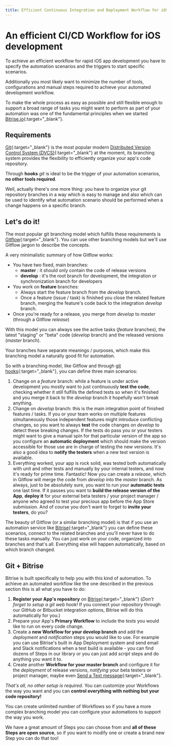 ```yaml
---
title: Efficient Continuous Integration and Deployment Workflow for iOS development
---
```


# An efficient CI/CD Workflow for iOS development

To achieve an efficient workflow for rapid iOS app development
you have to specify the automation scenarios and the triggers
to start specific scenarios.

Additionally you most likely want to minimize the number of tools,
configurations and manual steps required to achieve your automated
development workflow.

To make the whole process as easy as possible and still flexible
enough to support a broad range of tasks you might
want to perform as part of your automation
was one of the fundamental principles when we
started [Bitrise.io](https://www.bitrise.io/){:target="_blank"}.


## Requirements

[Git](http://git-scm.com/){:target="_blank"} is the most popular
modern [Distributed Version Control System (DVCS)](http://en.wikipedia.org/wiki/Distributed_revision_control){:target="_blank"} at the moment,
its branching system provides the flexibility to efficiently
organize your app's code repository.

Through **hooks** *git* is ideal to be the trigger of your
automation scenarios, **no other tools required**.

Well, actually there's one more thing: you have to organize
your git repository branches in a way which is easy to manage
and also which can be used to identify what automation
scenario should be performed when a change happens on a specific branch.


## Let's do it!

The most popular git branching model which fulfills these
requirements is [Gitflow](http://nvie.com/posts/a-successful-git-branching-model/){:target="_blank"}. You can use other branching models
but we'll use Gitflow jargon to describe the concepts.

A very minimalistic summary of how Gitflow works:

* You have two fixed, main branches:
  * **master** : it should only contain the code of release versions
  * **develop** : it's the root branch for development, the integration or synchronization branch for developers
* You work on **feature** branches:
  * Always start the feature branch from the *develop* branch.
  * Once a feature (issue / task) is finished you close the related feature branch, merging the feature's code back to the integration *develop* branch.
* Once you're ready for a release, you merge from *develop* to *master* (through a Gitflow *release*)

With this model you can always see the active tasks (*feature* branches),
the latest "staging" or "beta" code (*develop* branch)
and the released versions (*master* branch).

Your branches have separate meanings / purposes, which
make this branching model a naturally good fit for automation.

So with a branching model, like Gitflow and through [git hooks](http://git-scm.com/book/be/v2/Customizing-Git-Git-Hooks){:target="_blank"}, you can
define three main scenarios:

1. Change on a *feature* branch: while a feature is under active development you mostly want to just continuously **test the code**, checking whether it still fulfills the defined tests so when it's finished and you merge it back to the *develop* branch it hopefully won't break anything.
2. Change on *develop* branch: this is the main integration point of finished features / tasks. If you or your team works on multiple features simultaneously those independent features might introduce conflicting changes, so you want to always **test** the code changes on *develop* to detect these breaking changes. If the tests do pass you or your testers might want to give a manual spin for that particular version of the app so you configure an **automatic deployment** which should make the version accessible for those use are in charge of testing the new versions. It's also a good idea to **notify the testers** when a new test version is available.
3. Everything worked, your app is rock solid, was tested both automatically with unit and other tests and manually by your internal testers, and now it's ready for prime time. Fantastic! Now you can create a *release*, which in Gitflow will merge the code from *develop* into the *master* branch. As always, just to be absolutely sure, you want to run your **automatic tests** one last time. If it passes you want to **build the release version of the App**, **deploy it** for your external beta testers / your project manager / anyone who agreed to test your precious app before the App Store submission. And of course you don't want to forget to **invite your testers**, do you?

The beauty of Gitflow (or a similar branching model) is that if you
use an automation service like [Bitrise](https://www.bitrise.io/){:target="_blank"}
you can define these scenarios, connect to the related branches
and you'll never have to do these tasks manually. You can
just work on your code, organized into branches and that's all.
Everything else will happen automatically, based on
which branch changed.


## Git + Bitrise

Bitrise is built specifically to help you with this kind
of automation. To achieve an automated workflow like the one
described in the previous section this is all what you have to do:

1. **Register your App's repository** on [Bitrise](https://www.bitrise.io/){:target="_blank"} (*Don't forget to setup a git web hook!* If you connect your repository through our GitHub or Bitbucket integration options, Bitrise will do this automatically for you.)
2. Prepare your App's **Primary Workflow** to include the *tests* you would like to run on every code change.
3. Create a **new Workflow for your develop branch** and add the *deployment* and *notification* steps you would like to use. For example you can use Bitrise's built in App Deployment system and send email and Slack notifications when a test build is available - you can find dozens of Steps in our library or you can just add *script* steps and do anything you want it to.
4. Create another **Workflow for your master branch** and configure it for the *deployment* of release versions, *notifying* your beta testers or project manager, maybe even [Send a Text message](https://github.com/bitrise-io/steps-sms-text-message){:target="_blank"}.

*That's all, no other setup is required*. You can customize your Workflows
the way you want and you can **control everything with nothing but your
code repository!**

You can create unlimited number of Workflows so if you have
a more complex branching model you can configure your
automations to support the way you work.

We have a great amount of Steps you can choose from
and **all of these Steps are open source**, so if you
want to modify one or create a brand new Step you can
do that too!

